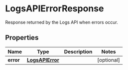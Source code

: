 

# LogsAPIErrorResponse

Response returned by the Logs API when errors occur.
## Properties

Name | Type | Description | Notes
------------ | ------------- | ------------- | -------------
**error** | [**LogsAPIError**](LogsAPIError.md) |  |  [optional]



